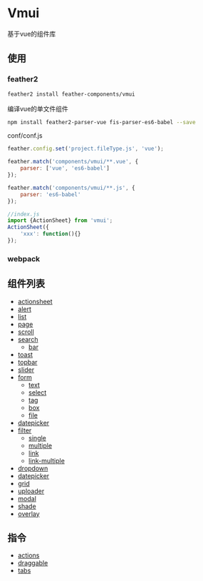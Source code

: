 Vmui
================
基于vue的组件库


## 使用

###  feather2

```sh
feather2 install feather-components/vmui
```

编译vue的单文件组件

```sh
npm install feather2-parser-vue fis-parser-es6-babel --save
```

conf/conf.js

```js
feather.config.set('project.fileType.js', 'vue');

feather.match('components/vmui/**.vue', {
    parser: ['vue', 'es6-babel']
});

feather.match('components/vmui/**.js', {
    parser: 'es6-babel'
});
```

```js
//index.js
import {ActionSheet} from 'vmui';
ActionSheet({
    'xxx': function(){}
});
```

### webpack

## 组件列表

* [actionsheet](./doc/actionsheet)
* [alert](./doc/alert)
* [list](./doc/list)
* [page](./doc/page)
* [scroll](./doc/scroll)
* [search](./doc/search)
    * [bar](./doc/search/bar.md)
* [toast](./doc/toast)
* [topbar](./doc/topbar)
* [slider](./doc/slider)
* [form](./doc/form)
    * [text](./doc/form/text.md)
    * [select](./doc/form/select.md)
    * [tag](./doc/form/tag.md)
    * [box](./doc/form/box.md)
    * [file](./doc/form/file.md)
* [datepicker](./doc/datepicker)
* [filter](./doc/filter)
    * [single](./doc/filter/single.md)
    * [multiple](./doc/filter/multiple.md)
    * [link](./doc/filter/link.md)
    * [link-multiple](./doc/filter/link-multiple.md)
* [dropdown](./doc/dropdown)
* [datepicker](./doc/datepicker)
* [grid](./doc/grid)
* [uploader](./doc/uploader)
* [modal](./doc/modal)
* [shade](./doc/shade)
* [overlay](./doc/overlay)


## 指令

* [actions](./doc/actions)
* [draggable](./doc/draggable.md)
* [tabs](./doc/tabs)
